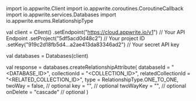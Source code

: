 import io.appwrite.Client
import io.appwrite.coroutines.CoroutineCallback
import io.appwrite.services.Databases
import io.appwrite.enums.RelationshipType

val client = Client()
    .setEndpoint("https://cloud.appwrite.io/v1") // Your API Endpoint
    .setProject("5df5acd0d48c2") // Your project ID
    .setKey("919c2d18fb5d4...a2ae413da83346ad2") // Your secret API key

val databases = Databases(client)

val response = databases.createRelationshipAttribute(
    databaseId = "<DATABASE_ID>",
    collectionId = "<COLLECTION_ID>",
    relatedCollectionId = "<RELATED_COLLECTION_ID>",
    type =  RelationshipType.ONE_TO_ONE,
    twoWay = false, // optional
    key = "", // optional
    twoWayKey = "", // optional
    onDelete = "cascade" // optional
)
